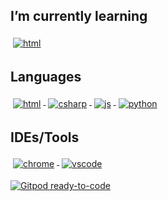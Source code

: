 <!-- For more icons please follow  https://github.com/MikeCodesDotNET/ColoredBadges -->
<h2 name="learning">I’m currently learning</h2>
<p align="justify">
	<a href="#learning">
		<img src="https://raw.githubusercontent.com/markcrowe-com/coloredbadges/master/svg/dev/languages/html.svg" alt="html" style="vertical-align:top; margin:4px" />
	</a>
</p>
<h2 name="languages">Languages</h2>
<p align="justify">
	<a href="#languages">
		<img src="https://raw.githubusercontent.com/markcrowe-com/coloredbadges/master/svg/dev/languages/html.svg" alt="html" style="vertical-align:top; margin:4px" />
		<img src="https://raw.githubusercontent.com/markcrowe-com/coloredbadges/master/svg/dev/languages/csharp.svg" alt="csharp" style="vertical-align:top; margin:4px" />
		<img src="https://raw.githubusercontent.com/markcrowe-com/coloredbadges/master/svg/dev/languages/js.svg" alt="js" style="vertical-align:top; margin:4px" />
		<img src="https://raw.githubusercontent.com/markcrowe-com/coloredbadges/master/svg/dev/languages/python.svg" alt="python" style="vertical-align:top; margin:4px" />
	</a>
</p>
<h2 name="tools">IDEs/Tools</h2>
<p align="justify">
	<a href="tools">
		<img src="https://raw.githubusercontent.com/markcrowe-com/coloredbadges/master/svg/dev/misc/chrome.svg" alt="chrome" style="vertical-align:top; margin:4px" />
		<img src="https://raw.githubusercontent.com/markcrowe-com/coloredbadges/master/svg/dev/tools/visualstudio_code.svg" alt="vscode" style="vertical-align:top; margin:4px" />
	</a>
</p>

[![Gitpod ready-to-code](https://img.shields.io/badge/Gitpod-ready--to--code-blue?logo=gitpod)](https://gitpod.io/#https://github.com/markcrowe-com/markcrowe-com)

<!--
**markcrowe-com/markcrowe-com** is a ✨ _special_ ✨ repository because its `README.md` (this file) appears on your GitHub profile.

Here are some ideas to get you started:

- 🔭 I’m currently working on ...
- 🌱 I’m currently learning ...
- 👯 I’m looking to collaborate on ...
- 🤔 I’m looking for help with ...
- 💬 Ask me about ...
- 📫 How to reach me: ...
- 😄 Pronouns: ...
- ⚡ Fun fact: ...
-->
